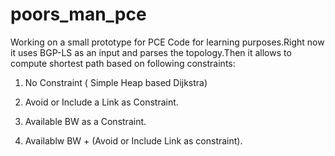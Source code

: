 # poors_man_pce
Working on a small prototype for PCE Code for learning purposes.Right now it uses BGP-LS as an input and parses the topology.Then it allows to compute shortest path based on following constraints:

1) No Constraint ( Simple Heap based Dijkstra)

2) Avoid or Include a Link as Constraint.

3) Available BW as a Constraint.

4) Availablw BW + (Avoid or Include Link as constraint).
